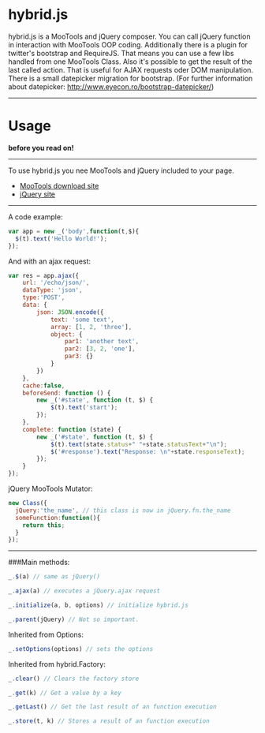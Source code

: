 hybrid.js
=========

hybrid.js is a MooTools and jQuery composer. 
You can call jQuery function in interaction with MooTools OOP coding. 
Additionally there is a plugin for twitter's bootstrap and RequireJS. That means you can use a few libs handled from one MooTools Class.
Also it's possible to get the result of the last called action.
That is useful for AJAX requests oder DOM manipulation. There is a small datepicker migration for bootstrap. (For further information about datepicker: http://www.eyecon.ro/bootstrap-datepicker/) 

***

Usage
=====

**before you read on!**
***
To use hybrid.js you nee MooTools and jQuery included to your page.
* [MooTools download site](http://mootools.net/download)
* [jQuery site](https://jquery.com/)

***

A code example: 
```javascript
var app = new _('body',function(t,$){
  $(t).text('Hello World!');  
});
```

And with an ajax request:
```javascript
var res = app.ajax({
    url: '/echo/json/',
    dataType: 'json',
    type:'POST',
    data: {
        json: JSON.encode({
            text: 'some text',
            array: [1, 2, 'three'],
            object: {
                par1: 'another text',
                par2: [3, 2, 'one'],
                par3: {}
            }
        })
    },
    cache:false,
    beforeSend: function () {
        new _('#state', function (t, $) {
            $(t).text('start');
        });
    },
    complete: function (state) {
        new _('#state', function (t, $) {
            $(t).text(state.status+" "+state.statusText+"\n");
            $('#response').text("Response: \n"+state.responseText);
        });
    }
});
```

jQuery MooTools Mutator:

```javascript
new Class({
  jQuery:'the_name', // this class is now in jQuery.fn.the_name
  someFunction:function(){
    return this;
  }
});
```
***

###Main methods:

```javascript
_.$(a) // same as jQuery()

_.ajax(a) // executes a jQuery.ajax request

_.initialize(a, b, options) // initialize hybrid.js 

_.parent(jQuery) // Not so important.
```

Inherited from Options:
```javascript
_.setOptions(options) // sets the options
```

Inherited from hybrid.Factory:
```javascript
_.clear() // Clears the factory store

_.get(k) // Get a value by a key

_.getLast() // Get the last result of an function execution

_.store(t, k) // Stores a result of an function execution
```


